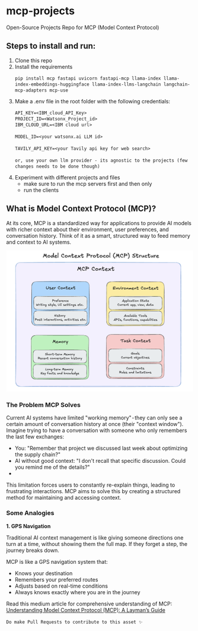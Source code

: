 # mcp-projects

Open-Source Projects Repo for MCP (Model Context Protocol)

## Steps to install and run:

1. Clone this repo
2. Install the requirements
    ```
    pip install mcp fastapi uvicorn fastapi-mcp llama-index llama-index-embeddings-huggingface llama-index-llms-langchain langchain-mcp-adapters mcp-use
    ```
3. Make a .env file in the root folder with the following credentials:
    ```
    API_KEY=<IBM_cloud_API_Key>
    PROJECT_ID=<Watsonx_Project_id>
    IBM_CLOUD_URL=<IBM cloud url>

    MODEL_ID=<your watsonx.ai LLM id>

    TAVILY_API_KEY=<your Tavily api key for web search>

    or, use your own llm provider - its agnostic to the projects (few changes needs to be done though)
    ```
4. Experiment with different projects and files
    - make sure to run the mcp servers first and then only
    - run the clients


## What is Model Context Protocol (MCP)?
At its core, MCP is a standardized way for applications to provide AI models with richer context about their environment, user preferences, and conversation history. Think of it as a smart, structured way to feed memory and context to AI systems.

![MCP Structure](./data/mcp%20structure.png)

### The Problem MCP Solves
Current AI systems have limited "working memory" - they can only see a certain amount of conversation history at once (their "context window"). Imagine trying to have a conversation with someone who only remembers the last few exchanges:
- You: "Remember that project we discussed last week about optimizing the supply chain?"
- AI without good context: "I don't recall that specific discussion. Could you remind me of the details?"
- 
This limitation forces users to constantly re-explain things, leading to frustrating interactions. MCP aims to solve this by creating a structured method for maintaining and accessing context.

### Some Analogies
**1. GPS Navigation**

Traditional AI context management is like giving someone directions one turn at a time, without showing them the full map. If they forget a step, the journey breaks down.
  
MCP is like a GPS navigation system that:
- Knows your destination
- Remembers your preferred routes
- Adjusts based on real-time conditions
- Always knows exactly where you are in the journey

Read this medium article for comprehensive understanding of MCP: [Understanding Model Context Protocol (MCP): A Layman’s Guide](https://medium.com/@SrGrace_/understanding-model-context-protocol-mcp-a-laymans-guide-4737aab5fc6b)


`Do make Pull Requests to contribute to this asset ✨`
